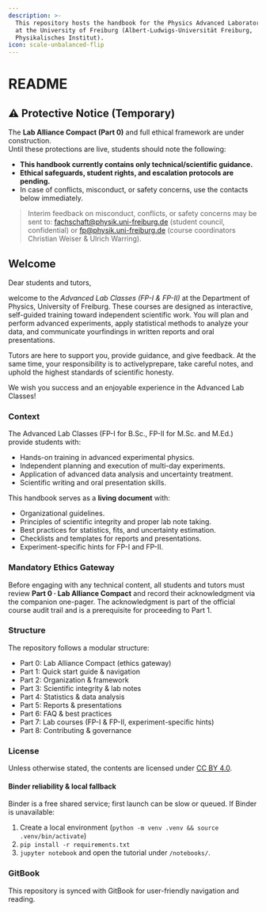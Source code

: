 ```yaml
---
description: >-
  This repository hosts the handbook for the Physics Advanced Laboratory Classes
  at the University of Freiburg (Albert-Ludwigs-Universität Freiburg,
  Physikalisches Institut).
icon: scale-unbalanced-flip
---
```


# README

## ⚠️ Protective Notice (Temporary)

The **Lab Alliance Compact (Part 0)** and full ethical framework are under construction.\
Until these protections are live, students should note the following:

* **This handbook currently contains only technical/scientific guidance.**
* **Ethical safeguards, student rights, and escalation protocols are pending.**
* In case of conflicts, misconduct, or safety concerns, use the contacts below immediately.

> Interim feedback on misconduct, conflicts, or safety concerns may be sent to: fachschaft@physik.uni-freiburg.de (student council, confidential) or fp@physik.uni-freiburg.de (course coordinators Christian Weiser & Ulrich Warring).

## Welcome

Dear students and tutors,

welcome to the _Advanced Lab Classes (FP-I & FP-II)_ at the Department of Physics, University of Freiburg. These courses are designed as interactive, self-guided training toward independent scientific work. You will plan and perform advanced experiments, apply statistical methods to analyze your data, and communicate yourfindings in written reports and oral presentations.

Tutors are here to support you, provide guidance, and give feedback. At the same time, your responsibility is to activelyprepare, take careful notes, and uphold the highest standards of scientific honesty.

We wish you success and an enjoyable experience in the Advanced Lab Classes!

### Context

The Advanced Lab Classes (FP-I for B.Sc., FP-II for M.Sc. and M.Ed.) provide students with:

* Hands-on training in advanced experimental physics.
* Independent planning and execution of multi-day experiments.
* Application of advanced data analysis and uncertainty treatment.
* Scientific writing and oral presentation skills.

This handbook serves as a **living document** with:

* Organizational guidelines.
* Principles of scientific integrity and proper lab note taking.
* Best practices for statistics, fits, and uncertainty estimation.
* Checklists and templates for reports and presentations.
* Experiment-specific hints for FP-I and FP-II.

### Mandatory Ethics Gateway

Before engaging with any technical content, all students and tutors must review **Part 0 · Lab Alliance Compact** and record their acknowledgment via the companion one-pager. The acknowledgment is part of the official course audit trail and is a prerequisite for proceeding to Part 1.

### Structure

The repository follows a modular structure:

* Part 0: Lab Alliance Compact (ethics gateway)
* Part 1: Quick start guide & navigation
* Part 2: Organization & framework
* Part 3: Scientific integrity & lab notes
* Part 4: Statistics & data analysis
* Part 5: Reports & presentations
* Part 6: FAQ & best practices
* Part 7: Lab courses (FP-I & FP-II, experiment-specific hints)
* Part 8: Contributing & governance

### License

Unless otherwise stated, the contents are licensed under [CC BY 4.0](https://creativecommons.org/licenses/by/4.0/).

#### Binder reliability & local fallback

Binder is a free shared service; first launch can be slow or queued. If Binder is unavailable:

1. Create a local environment (`python -m venv .venv && source .venv/bin/activate`)
2. `pip install -r requirements.txt`
3. `jupyter notebook` and open the tutorial under `/notebooks/`.

### GitBook

This repository is synced with GitBook for user-friendly navigation and reading.
